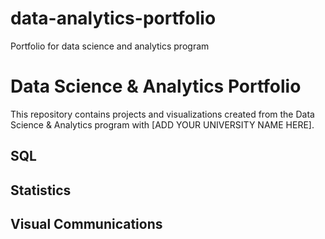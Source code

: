 # data-analytics-portfolio
Portfolio for data science and analytics program 
# Data Science & Analytics Portfolio
This repository contains projects and visualizations created from the Data Science & Analytics program with [ADD YOUR UNIVERSITY NAME HERE].

## SQL

## Statistics

## Visual Communications
